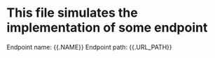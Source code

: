 # This file simulates the implementation of some endpoint

Endpoint name: {{.NAME}}
Endpoint path: {{.URL_PATH}}
